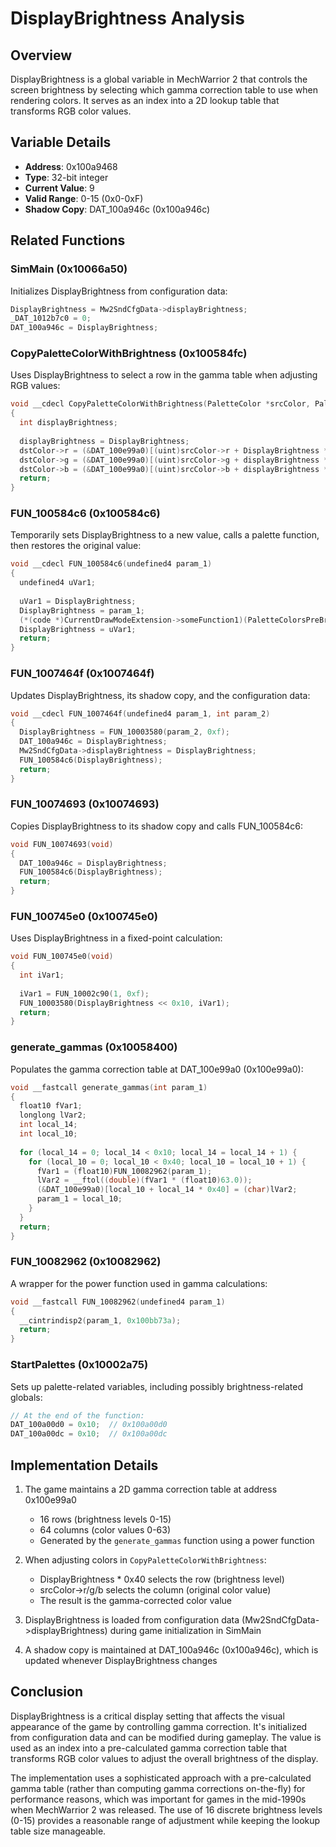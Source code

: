 # DisplayBrightness Analysis

## Overview
DisplayBrightness is a global variable in MechWarrior 2 that controls the screen brightness by selecting which gamma correction table to use when rendering colors. It serves as an index into a 2D lookup table that transforms RGB color values.

## Variable Details
- **Address**: 0x100a9468
- **Type**: 32-bit integer
- **Current Value**: 9
- **Valid Range**: 0-15 (0x0-0xF)
- **Shadow Copy**: DAT_100a946c (0x100a946c)

## Related Functions

### SimMain (0x10066a50)
Initializes DisplayBrightness from configuration data:
```c
DisplayBrightness = Mw2SndCfgData->displayBrightness;
_DAT_1012b7c0 = 0;
DAT_100a946c = DisplayBrightness;
```

### CopyPaletteColorWithBrightness (0x100584fc)
Uses DisplayBrightness to select a row in the gamma table when adjusting RGB values:
```c
void __cdecl CopyPaletteColorWithBrightness(PaletteColor *srcColor, PaletteColor *dstColor)
{
  int displayBrightness;
  
  displayBrightness = DisplayBrightness;
  dstColor->r = (&DAT_100e99a0)[(uint)srcColor->r + DisplayBrightness * 0x40];
  dstColor->g = (&DAT_100e99a0)[(uint)srcColor->g + displayBrightness * 0x40];
  dstColor->b = (&DAT_100e99a0)[(uint)srcColor->b + displayBrightness * 0x40];
  return;
}
```

### FUN_100584c6 (0x100584c6)
Temporarily sets DisplayBrightness to a new value, calls a palette function, then restores the original value:
```c
void __cdecl FUN_100584c6(undefined4 param_1)
{
  undefined4 uVar1;
  
  uVar1 = DisplayBrightness;
  DisplayBrightness = param_1;
  (*(code *)CurrentDrawModeExtension->someFunction1)(PaletteColorsPreBrightness);
  DisplayBrightness = uVar1;
  return;
}
```

### FUN_1007464f (0x1007464f)
Updates DisplayBrightness, its shadow copy, and the configuration data:
```c
void __cdecl FUN_1007464f(undefined4 param_1, int param_2)
{
  DisplayBrightness = FUN_10003580(param_2, 0xf);
  DAT_100a946c = DisplayBrightness;
  Mw2SndCfgData->displayBrightness = DisplayBrightness;
  FUN_100584c6(DisplayBrightness);
  return;
}
```

### FUN_10074693 (0x10074693)
Copies DisplayBrightness to its shadow copy and calls FUN_100584c6:
```c
void FUN_10074693(void)
{
  DAT_100a946c = DisplayBrightness;
  FUN_100584c6(DisplayBrightness);
  return;
}
```

### FUN_100745e0 (0x100745e0)
Uses DisplayBrightness in a fixed-point calculation:
```c
void FUN_100745e0(void)
{
  int iVar1;
  
  iVar1 = FUN_10002c90(1, 0xf);
  FUN_10003580(DisplayBrightness << 0x10, iVar1);
  return;
}
```

### generate_gammas (0x10058400)
Populates the gamma correction table at DAT_100e99a0 (0x100e99a0):
```c
void __fastcall generate_gammas(int param_1)
{
  float10 fVar1;
  longlong lVar2;
  int local_14;
  int local_10;
  
  for (local_14 = 0; local_14 < 0x10; local_14 = local_14 + 1) {
    for (local_10 = 0; local_10 < 0x40; local_10 = local_10 + 1) {
      fVar1 = (float10)FUN_10082962(param_1);
      lVar2 = __ftol((double)(fVar1 * (float10)63.0));
      (&DAT_100e99a0)[local_10 + local_14 * 0x40] = (char)lVar2;
      param_1 = local_10;
    }
  }
  return;
}
```

### FUN_10082962 (0x10082962)
A wrapper for the power function used in gamma calculations:
```c
void __fastcall FUN_10082962(undefined4 param_1)
{
  __cintrindisp2(param_1, 0x100bb73a);
  return;
}
```

### StartPalettes (0x10002a75)
Sets up palette-related variables, including possibly brightness-related globals:
```c
// At the end of the function:
DAT_100a00d0 = 0x10;  // 0x100a00d0
DAT_100a00dc = 0x10;  // 0x100a00dc
```

## Implementation Details

1. The game maintains a 2D gamma correction table at address 0x100e99a0
   - 16 rows (brightness levels 0-15)
   - 64 columns (color values 0-63)
   - Generated by the `generate_gammas` function using a power function

2. When adjusting colors in `CopyPaletteColorWithBrightness`:
   - DisplayBrightness * 0x40 selects the row (brightness level)
   - srcColor->r/g/b selects the column (original color value)
   - The result is the gamma-corrected color value

3. DisplayBrightness is loaded from configuration data (Mw2SndCfgData->displayBrightness) during game initialization in SimMain

4. A shadow copy is maintained at DAT_100a946c (0x100a946c), which is updated whenever DisplayBrightness changes

## Conclusion

DisplayBrightness is a critical display setting that affects the visual appearance of the game by controlling gamma correction. It's initialized from configuration data and can be modified during gameplay. The value is used as an index into a pre-calculated gamma correction table that transforms RGB color values to adjust the overall brightness of the display.

The implementation uses a sophisticated approach with a pre-calculated gamma table (rather than computing gamma corrections on-the-fly) for performance reasons, which was important for games in the mid-1990s when MechWarrior 2 was released. The use of 16 discrete brightness levels (0-15) provides a reasonable range of adjustment while keeping the lookup table size manageable.